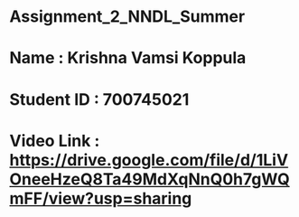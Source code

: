 # Assignment_2_NNDL_Summer
# Name : Krishna Vamsi Koppula
# Student ID : 700745021
# Video Link : https://drive.google.com/file/d/1LiVOneeHzeQ8Ta49MdXqNnQ0h7gWQmFF/view?usp=sharing
